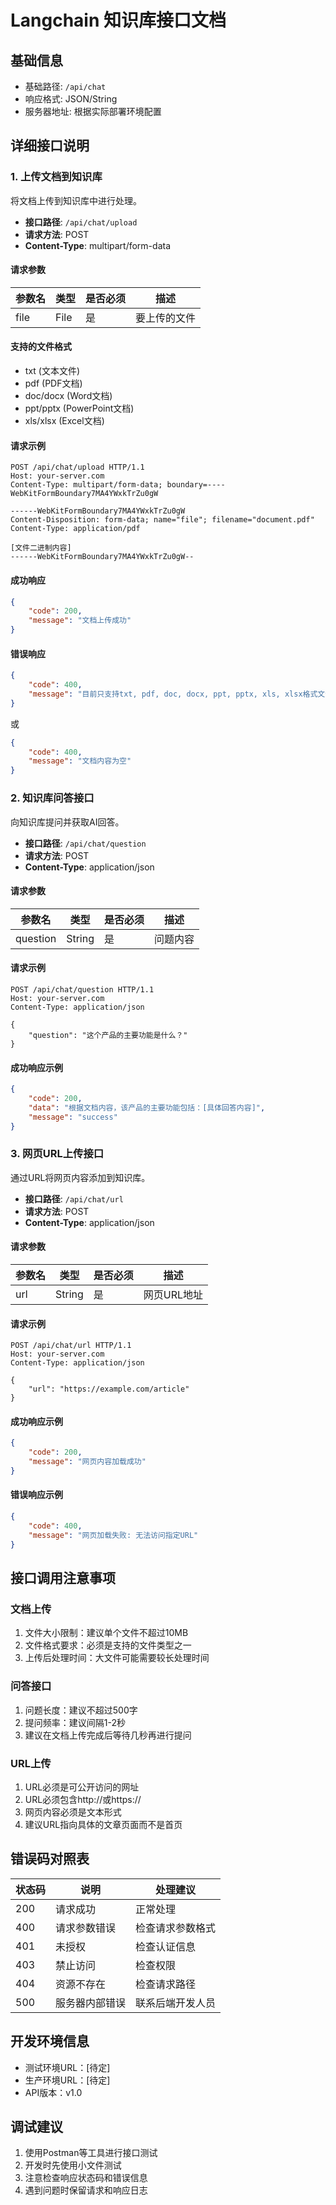 # Langchain 知识库接口文档

## 基础信息
- 基础路径: `/api/chat`
- 响应格式: JSON/String
- 服务器地址: 根据实际部署环境配置

## 详细接口说明

### 1. 上传文档到知识库
将文档上传到知识库中进行处理。

- **接口路径**: `/api/chat/upload`
- **请求方法**: POST
- **Content-Type**: multipart/form-data

#### 请求参数
| 参数名 | 类型 | 是否必须 | 描述 |
|--------|------|----------|------|
| file | File | 是 | 要上传的文件 |

#### 支持的文件格式
- txt (文本文件)
- pdf (PDF文档)
- doc/docx (Word文档)
- ppt/pptx (PowerPoint文档)
- xls/xlsx (Excel文档)

#### 请求示例
```http
POST /api/chat/upload HTTP/1.1
Host: your-server.com
Content-Type: multipart/form-data; boundary=----WebKitFormBoundary7MA4YWxkTrZu0gW

------WebKitFormBoundary7MA4YWxkTrZu0gW
Content-Disposition: form-data; name="file"; filename="document.pdf"
Content-Type: application/pdf

[文件二进制内容]
------WebKitFormBoundary7MA4YWxkTrZu0gW--
```

#### 成功响应
```json
{
    "code": 200,
    "message": "文档上传成功"
}
```

#### 错误响应
```json
{
    "code": 400,
    "message": "目前只支持txt, pdf, doc, docx, ppt, pptx, xls, xlsx格式文件"
}
```
或
```json
{
    "code": 400,
    "message": "文档内容为空"
}
```

### 2. 知识库问答接口
向知识库提问并获取AI回答。

- **接口路径**: `/api/chat/question`
- **请求方法**: POST
- **Content-Type**: application/json

#### 请求参数
| 参数名 | 类型 | 是否必须 | 描述 |
|--------|------|----------|------|
| question | String | 是 | 问题内容 |

#### 请求示例
```http
POST /api/chat/question HTTP/1.1
Host: your-server.com
Content-Type: application/json

{
    "question": "这个产品的主要功能是什么？"
}
```

#### 成功响应示例
```json
{
    "code": 200,
    "data": "根据文档内容，该产品的主要功能包括：[具体回答内容]",
    "message": "success"
}
```

### 3. 网页URL上传接口
通过URL将网页内容添加到知识库。

- **接口路径**: `/api/chat/url`
- **请求方法**: POST
- **Content-Type**: application/json

#### 请求参数
| 参数名 | 类型 | 是否必须 | 描述 |
|--------|------|----------|------|
| url | String | 是 | 网页URL地址 |

#### 请求示例
```http
POST /api/chat/url HTTP/1.1
Host: your-server.com
Content-Type: application/json

{
    "url": "https://example.com/article"
}
```

#### 成功响应示例
```json
{
    "code": 200,
    "message": "网页内容加载成功"
}
```

#### 错误响应示例
```json
{
    "code": 400,
    "message": "网页加载失败: 无法访问指定URL"
}
```

## 接口调用注意事项

### 文档上传
1. 文件大小限制：建议单个文件不超过10MB
2. 文件格式要求：必须是支持的文件类型之一
3. 上传后处理时间：大文件可能需要较长处理时间

### 问答接口
1. 问题长度：建议不超过500字
2. 提问频率：建议间隔1-2秒
3. 建议在文档上传完成后等待几秒再进行提问

### URL上传
1. URL必须是可公开访问的网址
2. URL必须包含http://或https://
3. 网页内容必须是文本形式
4. 建议URL指向具体的文章页面而不是首页

## 错误码对照表

| 状态码 | 说明 | 处理建议 |
|--------|------|----------|
| 200 | 请求成功 | 正常处理 |
| 400 | 请求参数错误 | 检查请求参数格式 |
| 401 | 未授权 | 检查认证信息 |
| 403 | 禁止访问 | 检查权限 |
| 404 | 资源不存在 | 检查请求路径 |
| 500 | 服务器内部错误 | 联系后端开发人员 |

## 开发环境信息
- 测试环境URL：[待定]
- 生产环境URL：[待定]
- API版本：v1.0

## 调试建议
1. 使用Postman等工具进行接口测试
2. 开发时先使用小文件测试
3. 注意检查响应状态码和错误信息
4. 遇到问题时保留请求和响应日志

